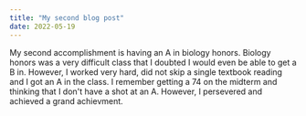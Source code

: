 ```yaml
---
title: "My second blog post"
date: 2022-05-19
---
```

My second accomplishment is having an A in biology honors. Biology honors was a very difficult class that I doubted I would even be able to get a B in. However, I worked very hard, did not skip a single textbook reading and I got an A in the class. I remember getting a 74 on the midterm and thinking that I don't have a shot at an A. However, I persevered and achieved a grand achievment. 
